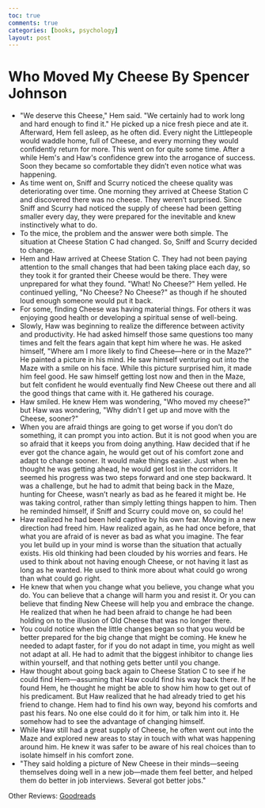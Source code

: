 ```yaml
---
toc: true
comments: true
categories: [books, psychology]
layout: post
---
```

# Who Moved My Cheese By Spencer Johnson
- "We deserve this Cheese," Hem said. "We certainly had to work long and hard enough to find it." He picked up a nice fresh piece and ate it. Afterward, Hem fell asleep, as he often did. Every night the Littlepeople would waddle home, full of Cheese, and every morning they would confidently return for more. This went on for quite some time. After a while Hem's and Haw's confidence grew into the arrogance of success. Soon they became so comfortable they didn’t even notice what was happening.
- As time went on, Sniff and Scurry noticed the cheese quality was deteriorating over time. One morning they arrived at Cheese Station C and discovered there was no cheese. They weren’t surprised. Since Sniff and Scurry had noticed the supply of cheese had been getting smaller every day, they were prepared for the inevitable and knew instinctively what to do.
- To the mice, the problem and the answer were both simple. The situation at Cheese Station C had changed. So, Sniff and Scurry decided to change.
- Hem and Haw arrived at Cheese Station C. They had not been paying attention to the small changes that had been taking place each day, so they took it for granted their Cheese would be there. They were unprepared for what they found. "What! No Cheese?" Hem yelled. He continued yelling, "No Cheese? No Cheese?" as though if he shouted loud enough someone would put it back.
- For some, finding Cheese was having material things. For others it was enjoying good health or developing a spiritual sense of well-being.
- Slowly, Haw was beginning to realize the difference between activity and productivity. He had asked himself those same questions too many times and felt the fears again that kept him where he was. He asked himself, "Where am I more likely to find Cheese—here or in the Maze?" He painted a picture in his mind. He saw himself venturing out into the Maze with a smile on his face. While this picture surprised him, it made him feel good. He saw himself getting lost now and then in the Maze, but felt confident he would eventually find New Cheese out there and all the good things that came with it. He gathered his courage.
- Haw smiled. He knew Hem was wondering, "Who moved my cheese?" but Haw was wondering, "Why didn’t I get up and move with the Cheese, sooner?"
- When you are afraid things are going to get worse if you don’t do something, it can prompt you into action. But it is not good when you are so afraid that it keeps you from doing anything. Haw decided that if he ever got the chance again, he would get out of his comfort zone and adapt to change sooner. It would make things easier. Just when he thought he was getting ahead, he would get lost in the corridors. It seemed his progress was two steps forward and one step backward. It was a challenge, but he had to admit that being back in the Maze, hunting for Cheese, wasn’t nearly as bad as he feared it might be. He was taking control, rather than simply letting things happen to him. Then he reminded himself, if Sniff and Scurry could move on, so could he!
- Haw realized he had been held captive by his own fear. Moving in a new direction had freed him. Haw realized again, as he had once before, that what you are afraid of is never as bad as what you imagine. The fear you let build up in your mind is worse than the situation that actually exists. His old thinking had been clouded by his worries and fears. He used to think about not having enough Cheese, or not having it last as long as he wanted. He used to think more about what could go wrong than what could go right.
- He knew that when you change what you believe, you change what you do. You can believe that a change will harm you and resist it. Or you can believe that finding New Cheese will help you and embrace the change. He realized that when he had been afraid to change he had been holding on to the illusion of Old Cheese that was no longer there.
- You could notice when the little changes began so that you would be better prepared for the big change that might be coming. He knew he needed to adapt faster, for if you do not adapt in time, you might as well not adapt at all. He had to admit that the biggest inhibitor to change lies within yourself, and that nothing gets better until you change.
- Haw thought about going back again to Cheese Station C to see if he could find Hem—assuming that Haw could find his way back there. If he found Hem, he thought he might be able to show him how to get out of his predicament. But Haw realized that he had already tried to get his friend to change. Hem had to find his own way, beyond his comforts and past his fears. No one else could do it for him, or talk him into it. He somehow had to see the advantage of changing himself.
- While Haw still had a great supply of Cheese, he often went out into the Maze and explored new areas to stay in touch with what was happening around him. He knew it was safer to be aware of his real choices than to isolate himself in his comfort zone.
- "They said holding a picture of New Cheese in their minds—seeing themselves doing well in a new job—made them feel better, and helped them do better in job interviews. Several got better jobs."

Other Reviews: [Goodreads](https://www.goodreads.com/book/show/25962556-who-moved-my-cheese)